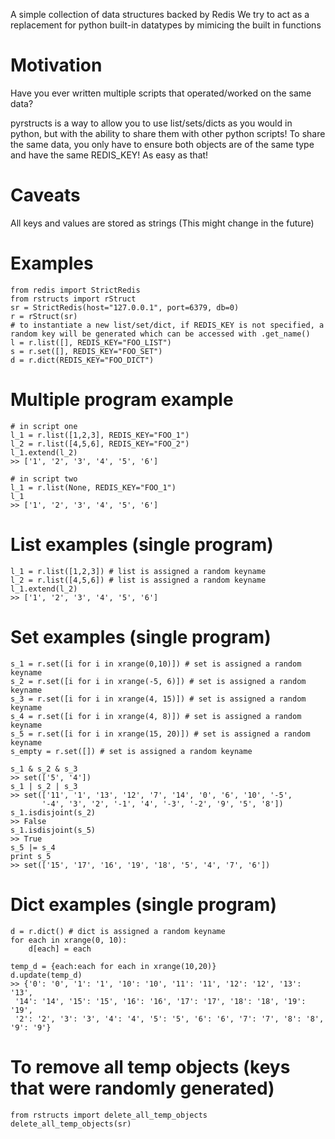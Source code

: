 A simple collection of data structures backed by Redis
We try to act as a replacement for python built-in datatypes by mimicing the built in functions

# Motivation

Have you ever written multiple scripts that operated/worked on the same data?

pyrstructs is a way to allow you to use list/sets/dicts as you would in python, but with the ability to share them with other python scripts!
To share the same data, you only have to ensure both objects are of the same type and have the same REDIS_KEY! As easy as that!

# Caveats

All keys and values are stored as strings (This might change in the future)

# Examples

    from redis import StrictRedis
    from rstructs import rStruct
    sr = StrictRedis(host="127.0.0.1", port=6379, db=0)
    r = rStruct(sr)
    # to instantiate a new list/set/dict, if REDIS_KEY is not specified, a random key will be generated which can be accessed with .get_name()
    l = r.list([], REDIS_KEY="FOO_LIST")
    s = r.set([], REDIS_KEY="FOO_SET")
    d = r.dict(REDIS_KEY="FOO_DICT")

# Multiple program example
    # in script one
    l_1 = r.list([1,2,3], REDIS_KEY="FOO_1")
    l_2 = r.list([4,5,6], REDIS_KEY="FOO_2")
    l_1.extend(l_2)
    >> ['1', '2', '3', '4', '5', '6']

    # in script two
    l_1 = r.list(None, REDIS_KEY="FOO_1")
    l_1
    >> ['1', '2', '3', '4', '5', '6']

# List examples (single program)
    l_1 = r.list([1,2,3]) # list is assigned a random keyname
    l_2 = r.list([4,5,6]) # list is assigned a random keyname
    l_1.extend(l_2)
    >> ['1', '2', '3', '4', '5', '6']


# Set examples (single program)
    s_1 = r.set([i for i in xrange(0,10)]) # set is assigned a random keyname
    s_2 = r.set([i for i in xrange(-5, 6)]) # set is assigned a random keyname
    s_3 = r.set([i for i in xrange(4, 15)]) # set is assigned a random keyname
    s_4 = r.set([i for i in xrange(4, 8)]) # set is assigned a random keyname
    s_5 = r.set([i for i in xrange(15, 20)]) # set is assigned a random keyname
    s_empty = r.set([]) # set is assigned a random keyname

    s_1 & s_2 & s_3
    >> set(['5', '4'])
    s_1 | s_2 | s_3
    >> set(['11', '1', '13', '12', '7', '14', '0', '6', '10', '-5',
           '-4', '3', '2', '-1', '4', '-3', '-2', '9', '5', '8'])
    s_1.isdisjoint(s_2)
    >> False
    s_1.isdisjoint(s_5)
    >> True
    s_5 |= s_4
    print s_5
    >> set(['15', '17', '16', '19', '18', '5', '4', '7', '6'])

# Dict examples (single program)
    d = r.dict() # dict is assigned a random keyname
    for each in xrange(0, 10):
        d[each] = each

    temp_d = {each:each for each in xrange(10,20)}
    d.update(temp_d)
    >> {'0': '0', '1': '1', '10': '10', '11': '11', '12': '12', '13': '13',
     '14': '14', '15': '15', '16': '16', '17': '17', '18': '18', '19': '19',
     '2': '2', '3': '3', '4': '4', '5': '5', '6': '6', '7': '7', '8': '8', '9': '9'}

# To remove all temp objects (keys that were randomly generated)
    from rstructs import delete_all_temp_objects
    delete_all_temp_objects(sr)
